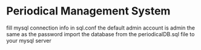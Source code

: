 # Periodical Management System
fill mysql connection info in sql.conf
the default admin account is admin the same as the password 
import the database from the periodicalDB.sql file to your mysql server
